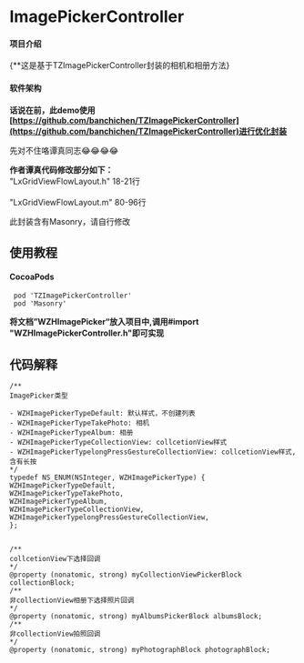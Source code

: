 # ImagePickerController

#### 项目介绍
{**这是基于TZImagePickerController封装的相机和相册方法}

#### 软件架构
**话说在前，此demo使用[https://github.com/banchichen/TZImagePickerController](https://github.com/banchichen/TZImagePickerController)进行优化封装**

 先对不住咯谭真同志😂😂😂😂  

**作者谭真代码修改部分如下：**
<br>"LxGridViewFlowLayout.h"      18-21行</br>
<br>"LxGridViewFlowLayout.m"      80-96行</br>


此封装含有Masonry，请自行修改


## 使用教程

#### CocoaPods
```objc
 pod 'TZImagePickerController'
 pod 'Masonry'
```
**将文档”WZHImagePicker“放入项目中,调用#import "WZHImagePickerController.h"即可实现**


## 代码解释

```objc
/**
ImagePicker类型

- WZHImagePickerTypeDefault: 默认样式，不创建列表
- WZHImagePickerTypeTakePhoto: 相机
- WZHImagePickerTypeAlbum: 相册
- WZHImagePickerTypeCollectionView: collcetionView样式
- WZHImagePickerTypelongPressGestureCollectionView: collcetionView样式,含有长按
*/
typedef NS_ENUM(NSInteger, WZHImagePickerType) {
WZHImagePickerTypeDefault,
WZHImagePickerTypeTakePhoto,
WZHImagePickerTypeAlbum,
WZHImagePickerTypeCollectionView,
WZHImagePickerTypelongPressGestureCollectionView,
};


/**
collcetionView下选择回调
*/
@property (nonatomic, strong) myCollectionViewPickerBlock collectionBlock;
/**
非collectionView相册下选择照片回调
*/
@property (nonatomic, strong) myAlbumsPickerBlock albumsBlock;
/**
非collectionView拍照回调
*/
@property (nonatomic, strong) myPhotographBlock photographBlock;

```
